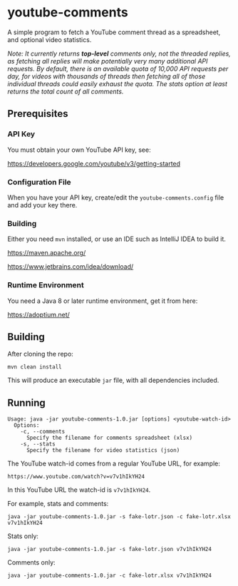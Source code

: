 # youtube-comments

A simple program to fetch a YouTube comment thread as a spreadsheet, and optional video statistics.

_Note: It currently returns __top-level__ comments only, not the threaded replies, as fetching all replies will make
potentially very many additional API requests. By default, there is an available quota of 10,000 API requests per day,
for videos with thousands of threads then fetching all of those individual threads could easily exhaust the quota. The
stats option at least returns the total count of all comments._

## Prerequisites

### API Key

You must obtain your own YouTube API key, see:

https://developers.google.com/youtube/v3/getting-started

### Configuration File

When you have your API key, create/edit the `youtube-comments.config` file and
add your key there.

### Building

Either you need `mvn` installed, or use an IDE such as IntelliJ IDEA to build it.

https://maven.apache.org/

https://www.jetbrains.com/idea/download/

### Runtime Environment

You need a Java 8 or later runtime environment, get it from here:

https://adoptium.net/

## Building

After cloning the repo:

```shell
mvn clean install
```

This will produce an executable `jar` file, with all dependencies included.

## Running

```text
Usage: java -jar youtube-comments-1.0.jar [options] <youtube-watch-id>
  Options:
    -c, --comments
      Specify the filename for comments spreadsheet (xlsx)
    -s, --stats
      Specify the filename for video statistics (json)
```

The YouTube watch-id comes from a regular YouTube URL, for example:

```
https://www.youtube.com/watch?v=v7v1hIkYH24
```

In this YouTube URL the watch-id is `v7v1hIkYH24`.

For example, stats and comments:

```shell
java -jar youtube-comments-1.0.jar -s fake-lotr.json -c fake-lotr.xlsx v7v1hIkYH24
```

Stats only:

```shell
java -jar youtube-comments-1.0.jar -s fake-lotr.json v7v1hIkYH24
```

Comments only:

```shell
java -jar youtube-comments-1.0.jar -c fake-lotr.xlsx v7v1hIkYH24
```
